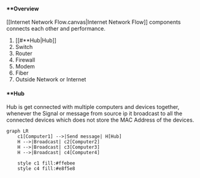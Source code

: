 #### **Overview

[[Internet Network Flow.canvas|Internet Network Flow]] components connects each other and performance.
1. [[#**Hub|Hub]]
2. Switch
3. Router
4. Firewall
5. Modem
6. Fiber
7. Outside Network or Internet

#### **Hub
Hub is get connected with multiple computers and devices together,  whenever the Signal or message from source ip it broadcast to all the connected devices which does not store the 
MAC Address of the devices.

```mermaid
graph LR
    c1[Computer1] -->|Send message| H[Hub]
    H -->|Broadcast| c2[Computer2]
    H -->|Broadcast| c3[Computer3]
    H -->|Broadcast| c4[Computer4]
    
    style c1 fill:#ffebee
    style c4 fill:#e8f5e8
```

